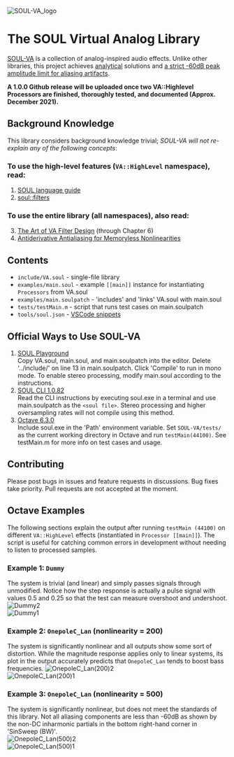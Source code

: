 ![SOUL-VA_logo](https://user-images.githubusercontent.com/42720670/143501884-f9a4daac-9460-4312-bacf-4984ef002dc4.png)
# The SOUL Virtual Analog Library
[SOUL-VA](https://github.com/thezhe/SOUL-VA) is a collection of analog-inspired audio effects. Unlike other libraries, this project achieves [analytical](https://math.stackexchange.com/questions/935405/what-s-the-difference-between-analytical-and-numerical-approaches-to-problems) solutions and [a strict -60dB peak amplitude limit for aliasing artifacts](https://github.com/thezhe/SOUL-VA#example-3-onepolec_lan-nonlinearity--300).

**A 1.0.0 Github release will be uploaded once two VA::Highlevel Processors are finished, thoroughly tested, and documented (Approx. December 2021).**

## Background Knowledge
This library considers background knowledge trivial; *SOUL-VA will not re-explain any of the following concepts*:  
### To use the high-level features (`VA::HighLevel` namespace), read:  
1. [SOUL language guide](https://github.com/soul-lang/SOUL/blob/master/docs/SOUL_Language.md)  
2. [soul::filters](https://github.com/soul-lang/SOUL/blob/master/source/soul_library/soul_library_filters.soul)  
### To use the entire library (all namespaces), also read:  
3. [The Art of VA Filter Design](https://www.kvraudio.com/forum/viewtopic.php?t=350246) (through Chapter 6)   
4. [Antiderivative Antialiasing for Memoryless Nonlinearities](https://acris.aalto.fi/ws/portalfiles/portal/27135145/ELEC_bilbao_et_al_antiderivative_antialiasing_IEEESPL.pdf)

## Contents
- `include/VA.soul` - single-file library
- `examples/main.soul` - example `[[main]]` instance for instantiating `Processors` from VA.soul
- `examples/main.soulpatch` - 'includes' and 'links' VA.soul with main.soul
- `tests/testMain.m` - script that runs test cases on main.soulpatch
- `tools/soul.json` - [VSCode snippets](https://code.visualstudio.com/docs/editor/userdefinedsnippets)

## Official Ways to Use SOUL-VA
1. [SOUL Playground](https://soul.dev/lab/)  
Copy VA.soul, main.soul, and main.soulpatch into the editor. Delete '../include/' on line 13 in main.soulpatch. Click 'Compile' to run in mono mode. To enable stereo processing, modify main.soul according to the instructions.
2. [SOUL CLI 1.0.82](https://github.com/soul-lang/SOUL/releases/tag/1.0.82)  
Read the CLI instructions by executing soul.exe in a terminal and use main.soulpatch as the `<soul file>`. Stereo processing and higher oversampling rates will not compile using this method.
3.  [Octave 6.3.0](https://www.gnu.org/software/octave/index)   
Include soul.exe in the 'Path' environment variable. Set `SOUL-VA/tests/` as the current working directory in Octave and run `testMain(44100)`. See testMain.m for more info on test cases and usage.

## Contributing
Please post bugs in issues and feature requests in discussions. Bug fixes take priority. Pull requests are not accepted at the moment.

## Octave Examples 
The following sections explain the output after running `testMain (44100)` on different `VA::HighLevel` effects (instantiated in `Processor [[main]]`). The script is useful for catching common errors in development without needing to listen to processed samples.
### Example 1: `Dummy`
The system is trivial (and linear) and simply passes signals through unmodified. Notice how the step response is actually a pulse signal with values 0.5 and 0.25 so that the test can measure overshoot and undershoot.
![Dummy2](https://user-images.githubusercontent.com/42720670/143499549-a8484fe7-bb55-4c24-8242-aa6dd5be6b1c.png)  
![Dummy1](https://user-images.githubusercontent.com/42720670/143499553-e699e725-ad35-413c-9378-3121313d5d49.png)  
### Example 2: `OnepoleC_Lan` (nonlinearity = 200)
The system is significantly nonlinear and all outputs show some sort of distortion. While the magnitude response applies only to linear systems, its plot in the output accurately predicts that `OnepoleC_Lan` tends to boost bass frequencies.
![OnepoleC_Lan(200)2](https://user-images.githubusercontent.com/42720670/143499888-6d6bb662-d376-4e94-90f3-c417c346b851.png)  
![OnepoleC_Lan(200)1](https://user-images.githubusercontent.com/42720670/143499897-f637bf2f-9c7f-469a-954f-06ace715cf5c.png)  
### Example 3: `OnepoleC_Lan` (nonlinearity = 500)
The system is significantly nonlinear, but does not meet the standards of this library. Not all aliasing components are less than -60dB as shown by the non-DC inharmonic partials in the bottom right-hand corner in 'SinSweep (BW)'.  
![OnepoleC_Lan(500)2](https://user-images.githubusercontent.com/42720670/143499912-0e513b21-b668-488e-ae87-a767db9aadab.png)  
![OnepoleC_Lan(500)1](https://user-images.githubusercontent.com/42720670/143499917-0621c055-8e9d-4c08-891e-cf0de483885d.png)  

